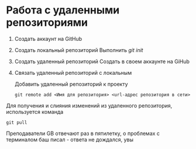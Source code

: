 # Работа с удаленными репозиториями
1. Создать аккаунт на GitHub
2. Создать локальный репозиторий
   Выполнить *git init*
3. Создать удаленный репозиторий
   Создать в своем аккаунте на GiHub
4. Связать удаленный репозиторий с локальным

   Добавить удаленный репозиторий к проекту
   ```
   git remote add <Имя для репозитория> <url-адрес репозитория в сети>
   ```
Для получения и слияния изменений из удаленного репозитория, используется команда
```
git pull
```

Преподаватели GB отвечают раз в пятилетку, о проблемах с терминалом баш писал - ответа не дождался, увы